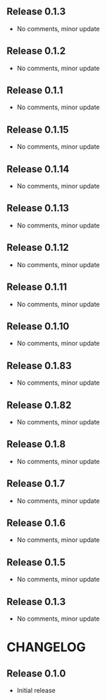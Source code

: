 ## Release 0.1.3
- No comments, minor update

## Release 0.1.2
- No comments, minor update

## Release 0.1.1
- No comments, minor update

## Release 0.1.15
- No comments, minor update

## Release 0.1.14
- No comments, minor update

## Release 0.1.13
- No comments, minor update

## Release 0.1.12
- No comments, minor update

## Release 0.1.11
- No comments, minor update

## Release 0.1.10
- No comments, minor update

## Release 0.1.83
- No comments, minor update

## Release 0.1.82
- No comments, minor update

## Release 0.1.8
- No comments, minor update

## Release 0.1.7
- No comments, minor update

## Release 0.1.6
- No comments, minor update

## Release 0.1.5
- No comments, minor update

## Release 0.1.3
- No comments, minor update

# CHANGELOG

## Release 0.1.0
- Initial release